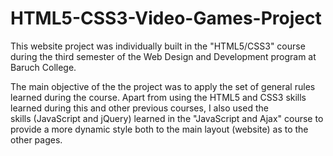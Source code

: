 # HTML5-CSS3-Video-Games-Project

This website project was individually built in the "HTML5/CSS3" course during the third semester of the Web Design and Development 
program at Baruch College.

The main objective of the the project was to apply the set of general rules learned during the course. Apart from using the HTML5 and CSS3
skills learned during this and other previous courses, I also used the skills (JavaScript and jQuery) learned in the "JavaScript and Ajax"
course to provide a more dynamic style both to the main layout (website) as to the other pages.
